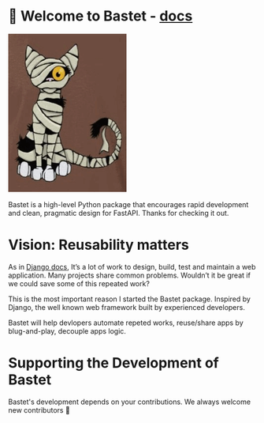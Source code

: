 # 👋 Welcome to Bastet - [docs](https://www.sreboy.com/Bastet/about/)
![Hello](bastet.gif)

Bastet is a high-level Python package that encourages rapid development
and clean, pragmatic design for FastAPI. Thanks for checking it out.

# Vision: Reusability matters
As in [Django docs](https://docs.djangoproject.com/en/4.0/intro/reusable-apps/#reusability-matters), It’s a lot of work to design, build, test and maintain a web application. Many projects share common problems. Wouldn’t it be great if we could save some of this repeated work?

This is the most important reason I started the Bastet package. Inspired by Django, the well known web framework built by experienced developers.

Bastet will help devlopers automate repeted works, reuse/share apps by blug-and-play, decouple apps logic.

# Supporting the Development of Bastet
Bastet's development depends on your contributions. We always welcome new contributors 🫡